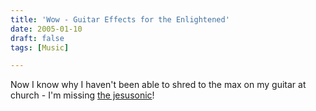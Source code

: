 ```yaml
---
title: 'Wow - Guitar Effects for the Enlightened'
date: 2005-01-10
draft: false
tags: [Music]

---
```


Now I know why I haven't been able to shred to the max on my guitar at church - I'm missing [the jesusonic](http://www.jesusonic.com/)!